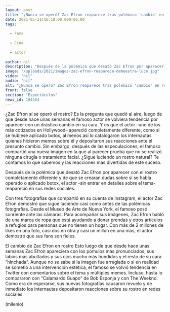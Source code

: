 ```yaml
---
layout: post
title: "¿Nunca se operó? Zac Efron reaparece tras polémico 'cambio' en rostro; así luce hoy"
date: 2021-05-21T16:10:00.000-06:00
tags:
  
  - Fama
  
  - Cine
  
  - actor
  
author: nil
description: "Después de la polémica que desató Zac Efron por aparecer con el rostro completamente diferente y de que se crearan dudas sobre si se había operado o aplicado botox, el actor -sin entrar en detalles- reapareció en sus redes sociales. "
image: "/uploads/2021/images-zac-efron-reaparece-demuestra-luce.jpg"
video: "nil"
audio: "nil"
alt: "¿Nunca se operó? Zac Efron reaparece tras polémico 'cambio' en rostro; así luce hoy"
front: false
section: "Espectáculos"
news_id: 184584
---
```


¿Zac Efron sí se operó el rostro? Es la pregunta que quedó al aire, luego de que desde hace unas semanas el famoso actor se volviera tendencia por aparecer con un drástico cambio en su cara. Y es que el actor –uno de los más cotizados en Hollywood– apareció completamente diferente, como si se hubiese aplicado botox, al menos así lo catalogaron los internautas quienes hicieron memes sobre él y depositaron sus reacciones ante el presunto cambio. Sin embargo, después de las especulaciones, el famoso compartió una nueva imagen en la que al parecer prueba que no se realizó ninguna cirugía o tratamiento facial. ¿Sigue luciendo un rostro natural? Te contamos lo que sabemos y las reacciones más divertidas de este suceso. 

Después de la polémica que desató Zac Efron por aparecer con el rostro completamente diferente y de que se crearan dudas sobre si se había operado o aplicado botox, el actor -sin entrar en detalles sobre el tema- reapareció en sus redes sociales. 

Con tres fotografías que compartió en su cuenta de Instagram, el actor Zac Efron demostró que sigue luciendo casi como antes de las polémicas fotografías. Desde el Museo de Arte de Nueva York, el famoso posó sonriente ante las cámaras. 
Para acompañar sus imágenes, Zac Efron habló de una marca de ropa que está ayudando a donar prendas y otros artículos a refugios para personas que no tienen un hogar. Con más de 2 millones  de likes en una foto, casi dos en otra y casi un millón en una más, el actor demostró que sus fans son fieles.  

El cambio de Zac Efron en rostro Esto luego de que desde hace unas semanas Zac Efron apareciera con los pómulos más pronunciados, sus labios más abultados y sus ojos mucho más hundidos y el resto de su cara “hinchada”.  Aunque no se sabe si la imagen fue arreglada o si en realidad se sometió a una intervención estética, el famoso se volvió tendencia en Twitter con comentarios sobre el tema y múltiples memes. Incluso, hasta lo compararon con “Calamardo Guapo” de Bob Esponja y con The Weeknd. 
Como era de esperarse, sus nuevas fotografías causaron revuelo y de inmediato los internautas depositaron reacciones sobre su rostro en redes sociales. 


(milenio)